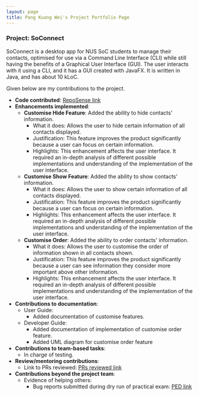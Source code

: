 ```yaml
---
layout: page
title: Pang Kuang Wei's Project Portfolio Page
---
```


### Project: SoConnect

SoConnect is a desktop app for NUS SoC students to manage their contacts, optimised for use via a Command Line Interface (CLI) while still having the benefits of a Graphical User Interface (GUI). The user interacts with it using a CLI, and it has a GUI created with JavaFX. It is written in Java, and has about 10 kLoC.

Given below are my contributions to the project.

* **Code contributed**: [RepoSense link](https://nus-cs2103-ay2223s1.github.io/tp-dashboard/?search=pangkuangwei&breakdown=true)
* **Enhancements implemented**:
  * **Customise Hide Feature**: Added the ability to hide contacts' information.
    * What it does: Allows the user to hide certain information of all contacts displayed.
    * Justification: This feature improves the product significantly because a user can focus on certain information.
    * Highlights: This enhancement affects the user interface. It required an in-depth analysis of different possible implementations and understanding of the implementation of the user interface.
  * **Customise Show Feature**: Added the ability to show contacts' information.
    * What it does: Allows the user to show certain information of all contacts displayed.
    * Justification: This feature improves the product significantly because a user can focus on certain information.
    * Highlights: This enhancement affects the user interface. It required an in-depth analysis of different possible implementations and understanding of the implementation of the user interface.
  * **Customise Order**: Added the ability to order contacts' information.
    * What it does: Allows the user to customise the order of information shown in all contacts shown.
    * Justification: This feature improves the product significantly because a user can see information they consider more important above other information.
    * Highlights: This enhancement affects the user interface. It required an in-depth analysis of different possible implementations and understanding of the implementation of the user interface.
* **Contributions to documentation**:
  * User Guide:
    * Added documentation of customise features.
  * Developer Guide:
    * Added documentation of implementation of customise order feature.
    * Added UML diagram for customise order feature
* **Contributions to team-based tasks**:
  * In charge of testing.
* **Review/mentoring contributions**:
  * Link to PRs reviewed: [PRs reviewed link](https://github.com/AY2223S1-CS2103T-W15-1/tp/pulls?q=is%3Apr+is%3Aclosed+reviewed-by%3APangKuangWei)
* **Contributions beyond the project team**:
  * Evidence of helping others:
    * Bug reports submitted during dry run of practical exam: [PED link](https://github.com/PangKuangWei/ped/issues)
